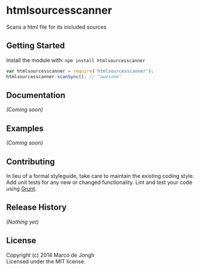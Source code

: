 # htmlsourcesscanner

Scans a html file for its included sources

## Getting Started
Install the module with: `npm install htmlsourcesscanner`

```javascript
var htmlsourcesscanner = require('htmlsourcesscanner');
htmlsourcesscanner.scanSync(); // "awesome"
```

## Documentation
_(Coming soon)_

## Examples
_(Coming soon)_

## Contributing
In lieu of a formal styleguide, take care to maintain the existing coding style. Add unit tests for any new or changed functionality. Lint and test your code using [Grunt](http://gruntjs.com/).

## Release History
_(Nothing yet)_

## License
Copyright (c) 2014 Marco de Jongh  
Licensed under the MIT license.
